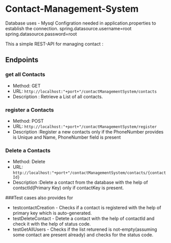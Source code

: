 # Contact-Management-System

Database uses - Mysql
Configration needed in application.properties to establish the connection.
spring.datasource.username=root
spring.datasource.password=root

This a simple REST-API for managing contact :

## Endpoints

### get all Contacts
- Method: GET
- URL: `http://localhost:"+port+"/contactManagementSystem/contacts`
- Description : Retrieve a List of all contacts.

### register a Contacts
- Method: POST
- URL: `http://localhost:"+port+"/contactManagementSystem/register`
- Description :Register a new contacts only if the PhoneNumber provides is Unique and Name, PhoneNumber field is present

### Delete a Contacts
- Method: Delete
- URL: `http://localhost:"+port+"/contactManagementSystem/contacts/{contactId}`
- Description :Delete a contact from the database with the help of contsctId(Primary Key) only if contactKey is present.


###Test cases also provides for
- testcontactCreation - Checks if a contact is registered with the help of primary key which is auto-generated.
- testDeleteContact - Detete a contact with the help of contactId and check it with the help of status code.
- testGetAllUsers - Checks if the list returened is not-empty(assuming some contact are present already) and checks for the status code. 




